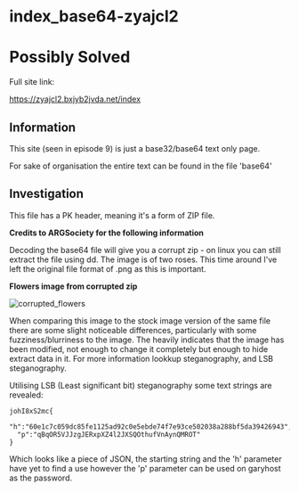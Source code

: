 index_base64-zyajcl2
==

Possibly Solved
==

Full site link:

https://zyajcl2.bxjyb2jvda.net/index

Information
--

This site (seen in episode 9) is just a base32/base64 text only page.

For sake of organisation the entire text can be found in the file 'base64'

Investigation
--

This file has a PK header, meaning it's a form of ZIP file.

**Credits to ARGSociety for the following information**

Decoding the base64 file will give you a corrupt zip - on linux you can still extract the file using dd. The image is of two roses. This time around I've left the original file format of .png as this is important. 

**Flowers image from corrupted zip**

![corrupted_flowers](https://github.com/z3r07h/Mr-R0B0T-s03-ARG/blob/master/Sites/index_base64-zyajcl2/files/output.png)


When comparing this image to the stock image version of the same file there are some slight noticeable differences, particularly with some fuzziness/blurriness to the image. The heavily indicates that the image has been modified, not enough to change it completely but enough to hide extract data in it. For more information lookkup steganography, and LSB steganography. 

Utilising LSB (Least significant bit) steganography some text strings are revealed:  
```
johI8xS2mc{
  "h":"60e1c7c059dc85fe1125ad92c0e5ebde74f7e93ce502038a288bf5da39426943",
  "p":"qBqOR5VJJzgJERxpXZ4l2JXSQOthufVnAynQMROT"
}
```

Which looks like a piece of JSON, the starting string and the 'h' parameter have yet to find a use however the 'p' parameter can be used on garyhost as the password. 


